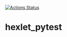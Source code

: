 [![Actions Status](https://github.com/StanislavSol/hexlet_pytest/workflows/run_pytest/badge.svg)](https://github.com/StanislavSol/hexlet_pytest/actions)



# hexlet_pytest
